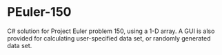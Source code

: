# PEuler-150

C# solution for Project Euler problem 150, using a 1-D array.
A GUI is also provided for calculating user-specified data set, or randomly generated data set.
